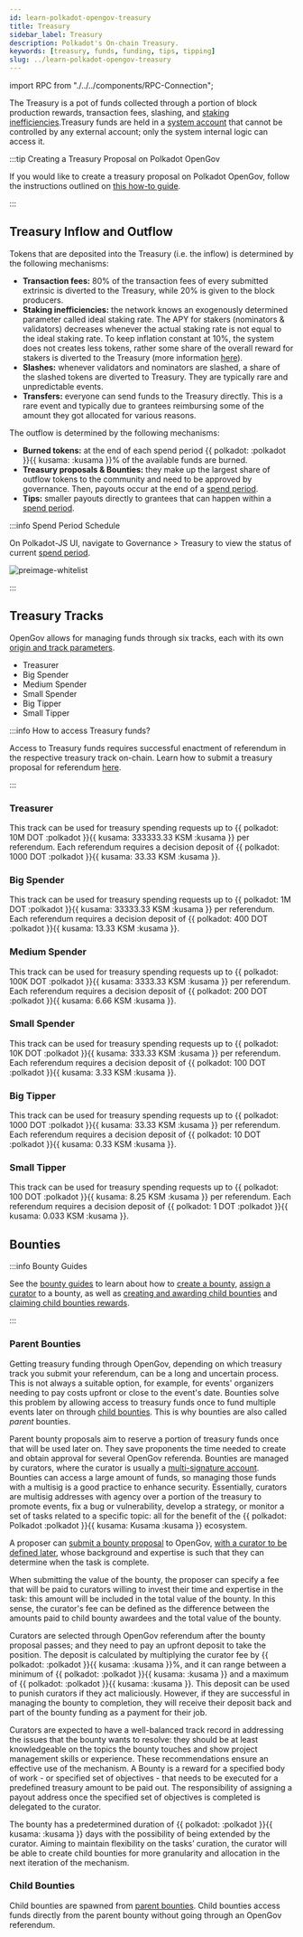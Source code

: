 ```yaml
---
id: learn-polkadot-opengov-treasury
title: Treasury
sidebar_label: Treasury
description: Polkadot's On-chain Treasury.
keywords: [treasury, funds, funding, tips, tipping]
slug: ../learn-polkadot-opengov-treasury
---
```


import RPC from "./../../components/RPC-Connection";

The Treasury is a pot of funds collected through a portion of block production rewards, transaction
fees, slashing, and [staking inefficiencies](./learn-inflation.md).Treasury funds are held in a
[system account](./learn-account-advanced.md#system-accounts) that cannot be controlled by any
external account; only the system internal logic can access it.

:::tip Creating a Treasury Proposal on Polkadot OpenGov

If you would like to create a treasury proposal on Polkadot OpenGov, follow the instructions
outlined on [this how-to guide](./learn-guides-treasury#creating-a-treasury-proposal).

:::

## Treasury Inflow and Outflow

Tokens that are deposited into the Treasury (i.e. the inflow) is determined by the following
mechanisms:

- **Transaction fees:** 80% of the transaction fees of every submitted extrinsic is diverted to the
  Treasury, while 20% is given to the block producers.
- **Staking inefficiencies:** the network knows an exogenously determined parameter called ideal
  staking rate. The APY for stakers (nominators & validators) decreases whenever the actual staking
  rate is not equal to the ideal staking rate. To keep inflation constant at 10%, the system does
  not creates less tokens, rather some share of the overall reward for stakers is diverted to the
  Treasury (more information
  [here](https://research.web3.foundation/Polkadot/overview/token-economics)).
- **Slashes:** whenever validators and nominators are slashed, a share of the slashed tokens are
  diverted to Treasury. They are typically rare and unpredictable events.
- **Transfers:** everyone can send funds to the Treasury directly. This is a rare event and
  typically due to grantees reimbursing some of the amount they got allocated for various reasons.

The outflow is determined by the following mechanisms:

- **Burned tokens:** at the end of each spend period
  {{ polkadot: <RPC network="polkadot" path="consts.treasury.burn" defaultValue={10000} filter="permillToPercent"/> :polkadot }}{{ kusama: <RPC network="kusama" path="consts.treasury.burn" defaultValue={2000} filter="permillToPercent"/> :kusama }}%
  of the available funds are burned.
- **Treasury proposals & Bounties:** they make up the largest share of outflow tokens to the
  community and need to be approved by governance. Then, payouts occur at the end of a
  [spend period](../general/glossary.md#spend-period).
- **Tips:** smaller payouts directly to grantees that can happen within a
  [spend period](../general/glossary.md#spend-period).

:::info Spend Period Schedule

On Polkadot-JS UI, navigate to Governance > Treasury to view the status of current
[spend period](../general/glossary.md#spend-period).

![preimage-whitelist](../assets/treasury/treasury-spend-period.png)

:::

## Treasury Tracks

OpenGov allows for managing funds through six tracks, each with its own
[origin and track parameters](../maintain/maintain-guides-polkadot-opengov.md#origins-and-tracks-info).

- Treasurer
- Big Spender
- Medium Spender
- Small Spender
- Big Tipper
- Small Tipper

:::info How to access Treasury funds?

Access to Treasury funds requires successful enactment of referendum in the respective treasury
track on-chain. Learn how to submit a treasury proposal for referendum
[here](./learn-guides-treasury#creating-a-treasury-proposal).

:::

### Treasurer

This track can be used for treasury spending requests up to
{{ polkadot: 10M DOT :polkadot }}{{ kusama:  333333.33 KSM  :kusama }} per referendum. Each
referendum requires a decision deposit of
{{ polkadot: 1000 DOT :polkadot }}{{ kusama:  33.33 KSM  :kusama }}.

### Big Spender

This track can be used for treasury spending requests up to
{{ polkadot: 1M DOT :polkadot }}{{ kusama:  33333.33 KSM  :kusama }} per referendum. Each referendum
requires a decision deposit of {{ polkadot: 400 DOT :polkadot }}{{ kusama:  13.33 KSM  :kusama }}.

### Medium Spender

This track can be used for treasury spending requests up to
{{ polkadot: 100K DOT :polkadot }}{{ kusama:  3333.33 KSM  :kusama }} per referendum. Each
referendum requires a decision deposit of
{{ polkadot: 200 DOT :polkadot }}{{ kusama:  6.66 KSM  :kusama }}.

### Small Spender

This track can be used for treasury spending requests up to
{{ polkadot: 10K DOT :polkadot }}{{ kusama:  333.33 KSM  :kusama }} per referendum. Each referendum
requires a decision deposit of {{ polkadot: 100 DOT :polkadot }}{{ kusama:  3.33 KSM  :kusama }}.

### Big Tipper

This track can be used for treasury spending requests up to
{{ polkadot: 1000 DOT :polkadot }}{{ kusama:  33.33 KSM  :kusama }} per referendum. Each referendum
requires a decision deposit of {{ polkadot: 10 DOT :polkadot }}{{ kusama:  0.33 KSM  :kusama }}.

### Small Tipper

This track can be used for treasury spending requests up to
{{ polkadot: 100 DOT :polkadot }}{{ kusama:  8.25 KSM  :kusama }} per referendum. Each referendum
requires a decision deposit of {{ polkadot: 1 DOT :polkadot }}{{ kusama:  0.033 KSM  :kusama }}.

## Bounties

:::info Bounty Guides

See the [bounty guides](./learn-guides-bounties.md) to learn about how to
[create a bounty](./learn-guides-bounties.md#submit-a-bounty-proposal),
[assign a curator](./learn-guides-bounties.md#assign-a-curator-to-a-bounty) to a bounty, as well as
[creating and awarding child bounties](./learn-guides-bounties.md#create-and-award-child-bounties)
and [claiming child bounties rewards](./learn-guides-bounties.md#claim-a-child-bounty-reward).

:::

### Parent Bounties

Getting treasury funding through OpenGov, depending on which treasury track you submit your
referendum, can be a long and uncertain process. This is not always a suitable option, for example, for events'
organizers needing to pay costs upfront or close to the event's date. Bounties solve this problem by
allowing access to treasury funds once to fund multiple events later on through
[child bounties](#child-bounties). This is why bounties are also called _parent_ bounties.

Parent bounty proposals aim to reserve a portion of treasury funds once that will be used later on.
They save proponents the time needed to create and obtain approval for several OpenGov referenda. Bounties are managed by curators, where
the curator is usually a [multi-signature account](./learn-account-multisig.md). Bounties can access a
large amount of funds, so managing those funds with a multisig is a good practice to enhance
security. Essentially, curators are multisig addresses with agency over a portion of the treasury to
promote events, fix a bug or vulnerability, develop a strategy, or monitor a set of tasks related to
a specific topic: all for the benefit of the
{{ polkadot: Polkadot :polkadot }}{{ kusama: Kusama :kusama }} ecosystem.

A proposer can [submit a bounty proposal](./learn-guides-bounties.md#submit-a-bounty-proposal) to
OpenGov,
[with a curator to be defined later](./learn-guides-bounties.md#assign-a-curator-to-a-bounty), whose
background and expertise is such that they can determine when the task is complete.

When submitting the value of the bounty, the proposer can specify a fee that will be paid to curators willing to
invest their time and expertise in the task: this amount will be included in the total value of the
bounty. In this sense, the curator's fee can be defined as the difference between the amounts paid to child bounty
awardees and the total value of the bounty.

Curators are selected through OpenGov referendum after the bounty proposal passes; and they need to pay an
upfront deposit to take the position. The deposit is calculated by multiplying the curator fee by
{{ polkadot: <RPC network="polkadot" path="consts.bounties.curatorDepositMultiplier" defaultValue={500000} filter="permillToPercent"/> :polkadot }}{{ kusama: <RPC network="kusama" path="consts.bounties.curatorDepositMultiplier" defaultValue={500000} filter="permillToPercent"/> :kusama }}%,
and it can range between a minimum of
{{ polkadot: <RPC network="polkadot" path="consts.bounties.curatorDepositMin" defaultValue={100000000000} filter="humanReadable"/> :polkadot }}{{ kusama: <RPC network="kusama" path="consts.bounties.curatorDepositMin" defaultValue={3333333330} filter="humanReadable"/> :kusama }}
and a maximum of
{{ polkadot: <RPC network="polkadot" path="consts.bounties.curatorDepositMax" defaultValue={2000000000000} filter="humanReadable"/> :polkadot }}{{ kusama: <RPC network="kusama" path="consts.bounties.curatorDepositMax" defaultValue={166666666500} filter="humanReadable"/> :kusama }}.
This deposit can be used to punish curators if they act maliciously. However, if they are successful in
managing the bounty to completion, they will receive their deposit back and
part of the bounty funding as a payment for their job.

Curators are expected to have a well-balanced track record in addressing the issues that the bounty wants to
resolve: they should be at least knowledgeable on the topics the bounty touches and show project
management skills or experience. These recommendations ensure an effective use of the mechanism. A
Bounty is a reward for a specified body of work - or specified set of objectives - that needs to be
executed for a predefined treasury amount to be paid out. The responsibility of assigning a payout
address once the specified set of objectives is completed is delegated to the curator.

The bounty has a predetermined duration of
{{ polkadot: <RPC network="polkadot" path="consts.bounties.bountyUpdatePeriod" defaultValue={1296000} filter="blocksToDays"/> :polkadot }}{{ kusama: <RPC network="kusama" path="consts.bounties.bountyUpdatePeriod" defaultValue={1296000} filter="blocksToDays"/> :kusama }}
days with the possibility of being extended by the curator. Aiming to maintain flexibility on the
tasks’ curation, the curator will be able to create child bounties for more granularity and
allocation in the next iteration of the mechanism.

### Child Bounties

Child bounties are spawned from [parent bounties](#parent-bounties). Child bounties access funds
directly from the parent bounty without going through an OpenGov referendum.
